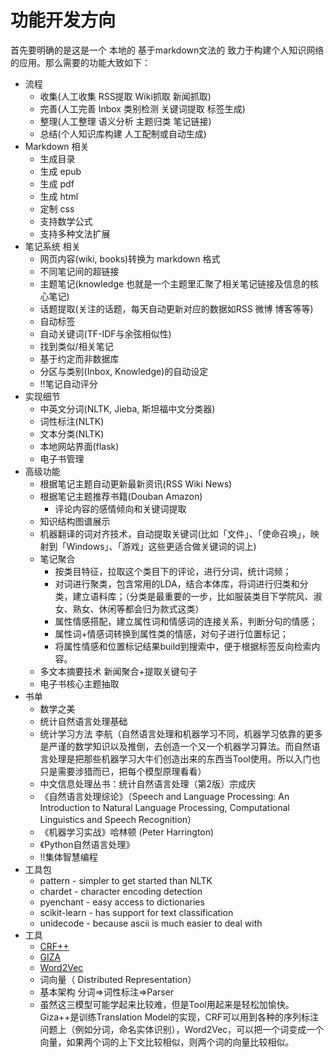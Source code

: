 # 功能开发方向

首先要明确的是这是一个 本地的 基于markdown文法的 致力于构建个人知识网络的应用。那么需要的功能大致如下：

+ 流程
    * 收集(人工收集 RSS提取 Wiki抓取 新闻抓取)
    * 完善(人工完善 Inbox 类别检测 关键词提取 标签生成)
    * 整理(人工整理 语义分析 主题归类 笔记链接)
    * 总结(个人知识库构建 人工配制或自动生成)
+ Markdown 相关
    * 生成目录
    * 生成 epub
    * 生成 pdf
    * 生成 html
    * 定制 css
    * 支持数学公式
    * 支持多种文法扩展
+ 笔记系统 相关
    * 网页内容(wiki, books)转换为 markdown 格式
    * 不同笔记间的超链接
    * 主题笔记(knowledge 也就是一个主题里汇聚了相关笔记链接及信息的核心笔记)
    * 话题提取(关注的话题，每天自动更新对应的数据如RSS 微博 博客等等)
    * 自动标签
    * 自动关键词(TF-IDF与余弦相似性)
    * 找到类似/相关笔记
    * 基于约定而非数据库
    * 分区与类别(Inbox, Knowledge)的自动设定
    * !!笔记自动评分
+ 实现细节
    * 中英文分词(NLTK, Jieba, 斯坦福中文分类器)
    * 词性标注(NLTK)
    * 文本分类(NLTK)
    * 本地网站界面(flask)
    * 电子书管理
+ 高级功能
    * 根据笔记主题自动更新最新资讯(RSS Wiki News)
    * 根据笔记主题推荐书籍(Douban Amazon)
        - 评论内容的感情倾向和关键词提取
    * 知识结构图谱展示
    * 机器翻译的词对齐技术，自动提取关键词(比如「文件」、「使命召唤」，映射到「Windows」、「游戏」这些更适合做关键词的词上)
    * 笔记聚合
        - 按类目特征，拉取这个类目下的评论，进行分词，统计词频；
        - 对词进行聚类，包含常用的LDA，结合本体库，将词进行归类和分类，建立语料库；（分类是最重要的一步，比如服装类目下学院风、淑女、熟女、休闲等都会归为款式这类）
        - 属性情感搭配，建立属性词和情感词的连接关系，判断分句的情感；
        - 属性词+情感词转换到属性类的情感，对句子进行位置标记；
        - 将属性情感和位置标记结果build到搜索中，便于根据标签反向检索内容。
    * 多文本摘要技术 新闻聚合+提取关键句子
    * 电子书核心主题抽取
+ 书单
    * 数学之美
    * 统计自然语言处理基础
    * 统计学习方法 李航（自然语言处理和机器学习不同，机器学习依靠的更多是严谨的数学知识以及推倒，去创造一个又一个机器学习算法。而自然语言处理是把那些机器学习大牛们创造出来的东西当Tool使用。所以入门也只是需要涉猎而已，把每个模型原理看看）
    * 中文信息处理丛书：统计自然语言处理（第2版）宗成庆
    * 《自然语言处理综论》（Speech and Language Processing: An Introduction to Natural Language Processing, Computational Linguistics and Speech Recognition） 
    * 《机器学习实战》哈林顿 (Peter Harrington)
    * 《Python自然语言处理》 
    * !!集体智慧编程
+ 工具包
    * pattern - simpler to get started than NLTK
    * chardet - character encoding detection
    * pyenchant - easy access to dictionaries
    * scikit-learn - has support for text classification
    * unidecode - because ascii is much easier to deal with
+ 工具
    * [CRF++](http://crfpp.googlecode.com/svn/trunk/doc/index.html)
    * [GIZA](https://code.google.com/p/giza-pp/)
    * [Word2Vec](https://code.google.com/p/word2vec/)
    * 词向量（ Distributed Representation）
    * 基本架构 分词=>词性标注=>Parser
    * 虽然这三模型可能学起来比较难，但是Tool用起来是轻松加愉快。Giza++是训练Translation Model的实现，CRF可以用到各种的序列标注问题上（例如分词，命名实体识别），Word2Vec，可以把一个词变成一个向量，如果两个词的上下文比较相似，则两个词的向量比较相似。
